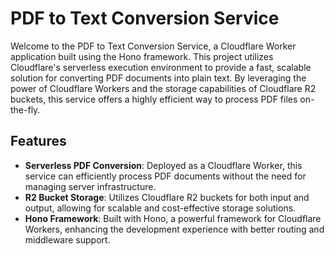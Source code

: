 # PDF to Text Conversion Service

Welcome to the PDF to Text Conversion Service, a Cloudflare Worker application built using the Hono framework. This project utilizes Cloudflare's serverless execution environment to provide a fast, scalable solution for converting PDF documents into plain text. By leveraging the power of Cloudflare Workers and the storage capabilities of Cloudflare R2 buckets, this service offers a highly efficient way to process PDF files on-the-fly.

## Features

- **Serverless PDF Conversion**: Deployed as a Cloudflare Worker, this service can efficiently process PDF documents without the need for managing server infrastructure.
- **R2 Bucket Storage**: Utilizes Cloudflare R2 buckets for both input and output, allowing for scalable and cost-effective storage solutions.
- **Hono Framework**: Built with Hono, a powerful framework for Cloudflare Workers, enhancing the development experience with better routing and middleware support.
